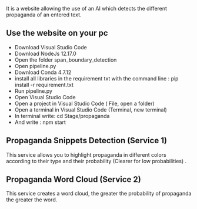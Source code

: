 It is a website allowing the use of an AI which detects the different propaganda of an entered text.

## Use the website on your pc
  * Download Visual Studio Code
  * Download NodeJs 12.17.0
  * Open the folder span_boundary_detection
  * Open pipeline.py
  * Download Conda 4.7.12
  * install all libraries in the requirement txt with the command line : pip install -r requirement.txt
  * Run pipeline.py
  * Open Visual Studio Code
  * Open a project in Visual Studio Code ( File, open a folder)
  * Open a terminal in Visual Studio Code  (Terminal, new terminal)
  * In terminal write: cd Stage/propaganda
  * And write : npm start

## Propaganda Snippets Detection (Service 1)
   This service allows you to highlight propaganda in different colors according to their type and their probability (Clearer for low probabilities) .
   
## Propaganda Word Cloud (Service 2)
   This service creates a word cloud, the greater the probability of propaganda the greater the word.
    

